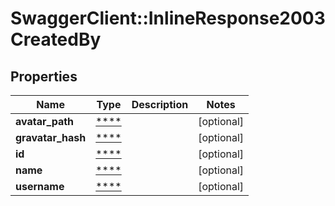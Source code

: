 # SwaggerClient::InlineResponse2003CreatedBy

## Properties
Name | Type | Description | Notes
------------ | ------------- | ------------- | -------------
**avatar_path** | [****](.md) |  | [optional] 
**gravatar_hash** | [****](.md) |  | [optional] 
**id** | [****](.md) |  | [optional] 
**name** | [****](.md) |  | [optional] 
**username** | [****](.md) |  | [optional] 

